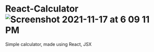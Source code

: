 # React-Calculator![Screenshot 2021-11-17 at 6 09 11 PM](https://user-images.githubusercontent.com/74102654/142202302-c74f0522-f399-476c-899f-82d3633625ec.png)

Simple calculator, made using React, JSX
